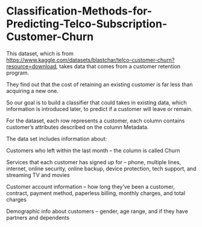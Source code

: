 # Classification-Methods-for-Predicting-Telco-Subscription-Customer-Churn

This dataset, which is from https://www.kaggle.com/datasets/blastchar/telco-customer-churn?resource=download, takes data that comes from a customer retention program.

They find out that the cost of retaining an existing customer is far less than acquiring a new one.

So our goal is to build a classifier that could takes in existing data, which information is introduced later, to predict if a customer will leave or remain.

For the dataset, each row represents a customer, each column contains customer’s attributes described on the column Metadata.

The data set includes information about:

Customers who left within the last month – the column is called Churn

Services that each customer has signed up for – phone, multiple lines, internet, online security, online backup, device protection, tech support, and streaming TV and movies

Customer account information – how long they’ve been a customer, contract, payment method, paperless billing, monthly charges, and total charges

Demographic info about customers – gender, age range, and if they have partners and dependents
